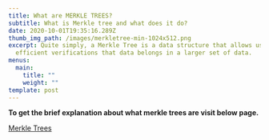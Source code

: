 ```yaml
---
title: What are MERKLE TREES?
subtitle: What is Merkle tree and what does it do?
date: 2020-10-01T19:35:16.289Z
thumb_img_path: /images/merkletree-min-1024x512.png
excerpt: Quite simply, a Merkle Tree is a data structure that allows us to make
  efficient verifications that data belongs in a larger set of data.
menus:
  main:
    title: ""
    weight: ""
template: post
---
```

**To get the brief explanation about what merkle trees are visit below page.**

[Merkle Trees](<https://www.chainshot.com/article/what-are-merkle-trees>)